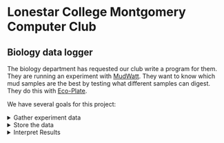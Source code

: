 Lonestar College Montgomery Computer Club
=========================================

Biology data logger
-------------------

The biology department has requested our club write a program for them.
They are running an experiment with [MudWatt](https://www.magicalmicrobes.com/products/mudwatt-clean-energy-from-mud).
They want to know which mud samples are the best by testing what different samples can digest.
They do this with [Eco-Plate](https://biolog.com/products-portfolio-overview/microbial-community-analysis-with-ecoplates/).

We have several goals for this project:
<details>
	<summary>Gather experiment data</summary>
	<ul>
		<li> Student Name </li>
		<li> Voltage Output </li>
		<li> Eco-plate Results </li>
	</ul>
</details>
<details>
	<summary>Store the data</summary>
	<ul>
		<li> Log the results of the experiment to a database </li>
		<li> We intent to use an SQL database for this project </li>
	</ul>
</details>
<details>
	<summary>Interpret Results</summary>
	<ul>
		<li> Allow users to query previous experiments </li>
		<li> Give users tools to analyze the results </li>
		<li> Provide a calculated ideal Ecoplate for maximum voltage output </li>
	</ul>
</details>
